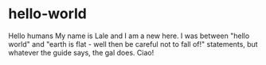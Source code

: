 # hello-world

Hello humans
My name is Lale and I am a new here. 
I was between "hello world" and "earth is flat - well then be careful not to fall of!" statements, but whatever the guide says, the gal does.
Ciao!
